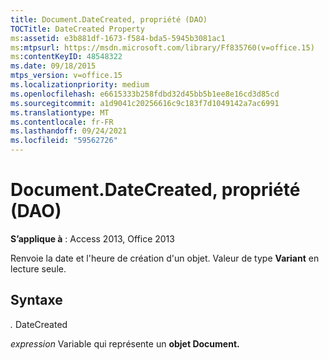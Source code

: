 ```yaml
---
title: Document.DateCreated, propriété (DAO)
TOCTitle: DateCreated Property
ms:assetid: e3b881df-1673-f584-bda5-5945b3081ac1
ms:mtpsurl: https://msdn.microsoft.com/library/Ff835760(v=office.15)
ms:contentKeyID: 48548322
ms.date: 09/18/2015
mtps_version: v=office.15
ms.localizationpriority: medium
ms.openlocfilehash: e6615333b258fdbd32d45bb5b1ee8e16cd3d85cd
ms.sourcegitcommit: a1d9041c20256616c9c183f7d1049142a7ac6991
ms.translationtype: MT
ms.contentlocale: fr-FR
ms.lasthandoff: 09/24/2021
ms.locfileid: "59562726"
---
```

# <a name="documentdatecreated-property-dao"></a>Document.DateCreated, propriété (DAO)


**S’applique à** : Access 2013, Office 2013

Renvoie la date et l'heure de création d'un objet. Valeur de type **Variant** en lecture seule.

## <a name="syntax"></a>Syntaxe

*.* DateCreated

*expression* Variable qui représente un **objet Document.**

